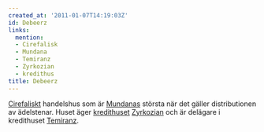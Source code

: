 ```yaml
---
created_at: '2011-01-07T14:19:03Z'
id: Debeerz
links:
  mention:
  - Cirefalisk
  - Mundana
  - Temiranz
  - Zyrkozian
  - kredithus
title: Debeerz
---
```


[Cirefaliskt] handelshus som är [Mundanas] största när det gäller distributionen av ädelstenar.
Huset äger [kredithuset][] [Zyrkozian] och är delägare i kredithuset [Temiranz].

  [Cirefaliskt]: Cirefalisk
  [Mundanas]: Mundana
  [kredithuset]: kredithus
  [Zyrkozian]: Zyrkozian
  [Temiranz]: Temiranz
